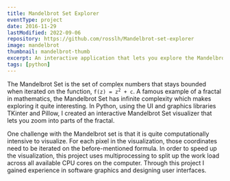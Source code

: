 ```yaml
---
title: Mandelbrot Set Explorer
eventType: project
date: 2016-11-29
lastModified: 2022-09-06
repository: https://github.com/rosslh/Mandelbrot-set-explorer
image: mandelbrot
thumbnail: mandelbrot-thumb
excerpt: An interactive application that lets you explore the Mandelbrot set fractal. Made with Python and TKinter.
tags: [python]
---
```


The Mandelbrot Set is the set of complex numbers that stays bounded when iterated on the function, <code>f(z) = z<sup>2</sup> + c</code>. A famous example of a fractal in mathematics, the Mandelbrot Set has infinite complexity which makes exploring it quite interesting. In Python, using the UI and graphics libraries TKinter and Pillow, I created an interactive Mandelbrot Set visualizer that lets you zoom into parts of the fractal.

One challenge with the Mandelbrot set is that it is quite computationally intensive to visualize. For each pixel in the visualization, those coordinates need to be iterated on the before-mentioned formula. In order to speed up the visualization, this project uses multiprocessing to split up the work load across all available CPU cores on the computer. Through this project I gained experience in software graphics and designing user interfaces.
